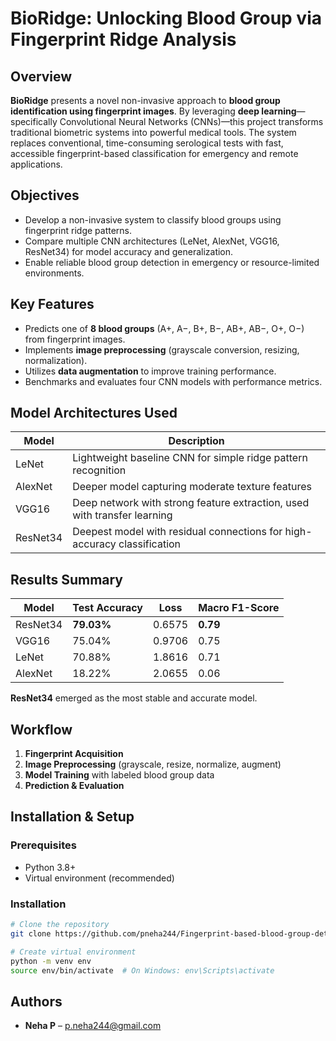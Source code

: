 
# BioRidge: Unlocking Blood Group via Fingerprint Ridge Analysis

## Overview

**BioRidge** presents a novel non-invasive approach to **blood group identification using fingerprint images**. By leveraging **deep learning**—specifically Convolutional Neural Networks (CNNs)—this project transforms traditional biometric systems into powerful medical tools. The system replaces conventional, time-consuming serological tests with fast, accessible fingerprint-based classification for emergency and remote applications.

##  Objectives

- Develop a non-invasive system to classify blood groups using fingerprint ridge patterns.
- Compare multiple CNN architectures (LeNet, AlexNet, VGG16, ResNet34) for model accuracy and generalization.
- Enable reliable blood group detection in emergency or resource-limited environments.

##  Key Features

- Predicts one of **8 blood groups** (A+, A−, B+, B−, AB+, AB−, O+, O−) from fingerprint images.
- Implements **image preprocessing** (grayscale conversion, resizing, normalization).
- Utilizes **data augmentation** to improve training performance.
- Benchmarks and evaluates four CNN models with performance metrics.

##  Model Architectures Used

| Model     | Description                                                                 |
|-----------|-----------------------------------------------------------------------------|
| LeNet     | Lightweight baseline CNN for simple ridge pattern recognition               |
| AlexNet   | Deeper model capturing moderate texture features                            |
| VGG16     | Deep network with strong feature extraction, used with transfer learning    |
| ResNet34  | Deepest model with residual connections for high-accuracy classification    |

##  Results Summary

| Model     | Test Accuracy | Loss    | Macro F1-Score |
|-----------|---------------|---------|----------------|
| ResNet34  | **79.03%**    | 0.6575  | **0.79**       |
| VGG16     | 75.04%        | 0.9706  | 0.75           |
| LeNet     | 70.88%        | 1.8616  | 0.71           |
| AlexNet   | 18.22%        | 2.0655  | 0.06           |

 **ResNet34** emerged as the most stable and accurate model.

##  Workflow

1. **Fingerprint Acquisition**  
2. **Image Preprocessing** (grayscale, resize, normalize, augment)  
3. **Model Training** with labeled blood group data  
4. **Prediction & Evaluation**


##  Installation & Setup

### Prerequisites
- Python 3.8+
- Virtual environment (recommended)

### Installation

```bash
# Clone the repository
git clone https://github.com/pneha244/Fingerprint-based-blood-group-detection.git

# Create virtual environment
python -m venv env
source env/bin/activate  # On Windows: env\Scripts\activate

```

## Authors 
- **Neha P** – [p.neha244@gmail.com](mailto:p.neha244@gmail.com)  

